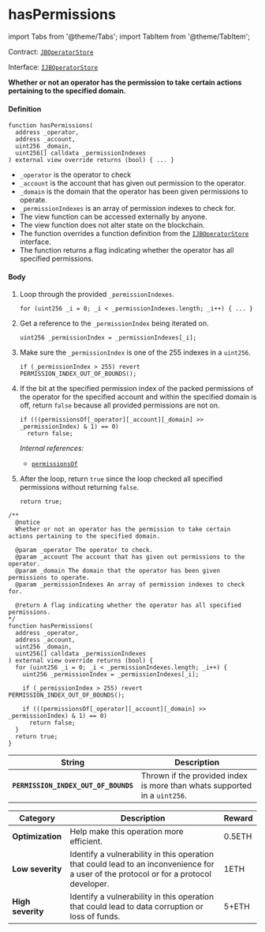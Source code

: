 # hasPermissions

import Tabs from '@theme/Tabs';
import TabItem from '@theme/TabItem';

Contract: [`JBOperatorStore`](/api/contracts/jboperatorstore/README.md)​‌

Interface: [`IJBOperatorStore`](/api/interfaces/ijboperatorstore.md)

<Tabs>
<TabItem value="Step by step" label="Step by step">

**Whether or not an operator has the permission to take certain actions pertaining to the specified domain.**

#### Definition

```
function hasPermissions(
  address _operator,
  address _account,
  uint256 _domain,
  uint256[] calldata _permissionIndexes
) external view override returns (bool) { ... }
```

* `_operator` is the operator to check
* `_account` is the account that has given out permission to the operator.
* `_domain` is the domain that the operator has been given permissions to operate.
* `_permissionIndexes` is an array of permission indexes to check for.
* The view function can be accessed externally by anyone.
* The view function does not alter state on the blockchain.
* The function overrides a function definition from the [`IJBOperatorStore`](/api/interfaces/ijboperatorstore.md) interface.
* The function returns a flag indicating whether the operator has all specified permissions.

#### Body

1.  Loop through the provided `_permissionIndexes`.

    ```
    for (uint256 _i = 0; _i < _permissionIndexes.length; _i++) { ... }
    ```
2.  Get a reference to the `_permissionIndex` being iterated on.

    ```
    uint256 _permissionIndex = _permissionIndexes[_i];
    ```
3.  Make sure the `_permissionIndex` is one of the 255 indexes in a `uint256`.

    ```
    if (_permissionIndex > 255) revert PERMISSION_INDEX_OUT_OF_BOUNDS();
    ```
4.  If the bit at the specified permission index of the packed permissions of the operator for the specified account and within the specified domain is off, return `false` because all provided permissions are not on.

    ```
    if (((permissionsOf[_operator][_account][_domain] >> _permissionIndex) & 1) == 0)
      return false;
    ```

    _Internal references:_

    * [`permissionsOf`](/api/contracts/jboperatorstore/properties/permissionsof.md)
5.  After the loop, return `true` since the loop checked all specified permissions without returning `false`.

    ```
    return true;
    ```

</TabItem>

<TabItem value="Code" label="Code">

```
/** 
  @notice 
  Whether or not an operator has the permission to take certain actions pertaining to the specified domain.

  @param _operator The operator to check.
  @param _account The account that has given out permissions to the operator.
  @param _domain The domain that the operator has been given permissions to operate.
  @param _permissionIndexes An array of permission indexes to check for.

  @return A flag indicating whether the operator has all specified permissions.
*/
function hasPermissions(
  address _operator,
  address _account,
  uint256 _domain,
  uint256[] calldata _permissionIndexes
) external view override returns (bool) {
  for (uint256 _i = 0; _i < _permissionIndexes.length; _i++) {
    uint256 _permissionIndex = _permissionIndexes[_i];

    if (_permissionIndex > 255) revert PERMISSION_INDEX_OUT_OF_BOUNDS();

    if (((permissionsOf[_operator][_account][_domain] >> _permissionIndex) & 1) == 0)
      return false;
  }
  return true;
}
```

</TabItem>

<TabItem value="Errors" label="Errors">

| String                               | Description                                                               |
| ------------------------------------ | ------------------------------------------------------------------------- |
| **`PERMISSION_INDEX_OUT_OF_BOUNDS`** | Thrown if the provided index is more than whats supported in a `uint256`. |

</TabItem>

<TabItem value="Bug bounty" label="Bug bounty">

| Category          | Description                                                                                                                            | Reward |
| ----------------- | -------------------------------------------------------------------------------------------------------------------------------------- | ------ |
| **Optimization**  | Help make this operation more efficient.                                                                                               | 0.5ETH |
| **Low severity**  | Identify a vulnerability in this operation that could lead to an inconvenience for a user of the protocol or for a protocol developer. | 1ETH   |
| **High severity** | Identify a vulnerability in this operation that could lead to data corruption or loss of funds.                                        | 5+ETH  |

</TabItem>
</Tabs>
